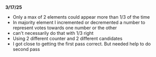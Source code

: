 **3/17/25** 
- Only a max of 2 elements could appear more than 1/3 of the time
- In majority element I incremented or decremented a number to represent votes towards one number or the other
- can't necessarily do that with 1/3 right
- Using 2 different counter and 2 different candidates
- I got close to getting the first pass correct. But needed help to do second pass